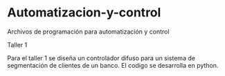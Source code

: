 # Automatizacion-y-control
Archivos de programación para automatización y control

Taller 1 

Para el taller 1 se diseña un controlador difuso para un sistema de segmentación de clientes de un banco. El codigo se desarrolla en python.

